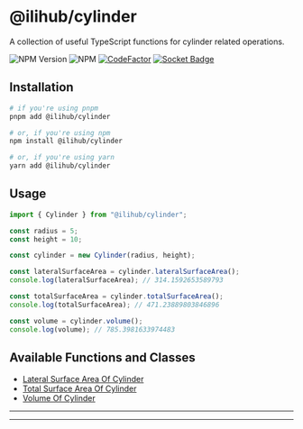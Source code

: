 # @ilihub/cylinder

A collection of useful TypeScript functions for cylinder related operations.

![NPM Version](https://img.shields.io/npm/v/%40ilihub%2Fcylinder?color=33cd56&logo=npm)
![NPM](https://img.shields.io/npm/l/%40ilihub%2Fcylinder)
[![CodeFactor](https://www.codefactor.io/repository/github/ilihub/npm/badge)](https://www.codefactor.io/repository/github/ilihub/npm)
[![Socket Badge](https://socket.dev/api/badge/npm/package/@ilihub/cylinder)](https://socket.dev/npm/package/@ilihub/cylinder)

## Installation

```bash
# if you're using pnpm
pnpm add @ilihub/cylinder

# or, if you're using npm
npm install @ilihub/cylinder

# or, if you're using yarn
yarn add @ilihub/cylinder
```

## Usage

```javascript
import { Cylinder } from "@ilihub/cylinder";

const radius = 5;
const height = 10;

const cylinder = new Cylinder(radius, height);

const lateralSurfaceArea = cylinder.lateralSurfaceArea();
console.log(lateralSurfaceArea); // 314.1592653589793

const totalSurfaceArea = cylinder.totalSurfaceArea();
console.log(totalSurfaceArea); // 471.23889803846896

const volume = cylinder.volume();
console.log(volume); // 785.3981633974483
```

## Available Functions and Classes

- [Lateral Surface Area Of Cylinder](https://www.npmjs.com/package/@ilihub/lateral-surface-area-of-cylinder)
- [Total Surface Area Of Cylinder](https://www.npmjs.com/package/@ilihub/total-surface-area-of-cylinder)
- [Volume Of Cylinder](https://www.npmjs.com/package/@ilihub/volume-of-cylinder)

---

<!-- sponsors_and_backers_section_start -->

<!-- sponsors_and_backers_section_end -->

---
